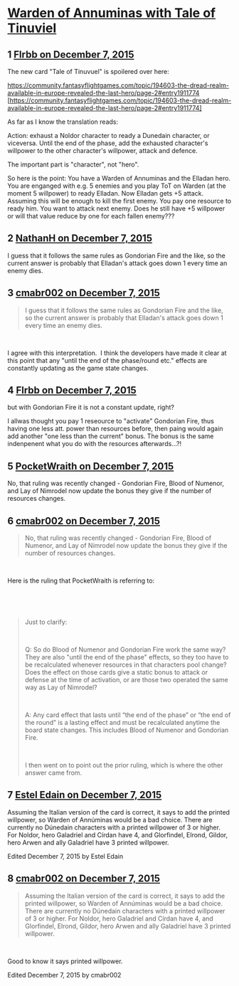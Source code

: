 # [Warden of Annuminas with Tale of Tinuviel](https://community.fantasyflightgames.com/topic/195188-warden-of-annuminas-with-tale-of-tinuviel/)

## 1 [Flrbb on December 7, 2015](https://community.fantasyflightgames.com/topic/195188-warden-of-annuminas-with-tale-of-tinuviel/?do=findComment&comment=1922251)

The new card "Tale of Tinuvuel" is spoilered over here:

https://community.fantasyflightgames.com/topic/194603-the-dread-realm-available-in-europe-revealed-the-last-hero/page-2#entry1911774 [https://community.fantasyflightgames.com/topic/194603-the-dread-realm-available-in-europe-revealed-the-last-hero/page-2#entry1911774]

As far as I know the translation reads:

Action: exhaust a Noldor character to ready a Dunedain character, or viceversa. Until the end of the phase, add the exhausted character's willpower to the other character's willpower, attack and defence.

The important part is "character", not "hero".

So here is the point: You have a Warden of Annuminas and the Elladan hero. You are enganged with e.g. 5 enemies and you play ToT on Warden (at the moment 5 willpower) to ready Elladan. Now Elladan gets +5 attack. Assuming this will be enough to kill the first enemy. You pay one resource to ready him. You want to attack next enemy. Does he still have +5 willpower or will that value reduce by one for each fallen enemy???

## 2 [NathanH on December 7, 2015](https://community.fantasyflightgames.com/topic/195188-warden-of-annuminas-with-tale-of-tinuviel/?do=findComment&comment=1922307)

I guess that it follows the same rules as Gondorian Fire and the like, so the current answer is probably that Elladan's attack goes down 1 every time an enemy dies.

## 3 [cmabr002 on December 7, 2015](https://community.fantasyflightgames.com/topic/195188-warden-of-annuminas-with-tale-of-tinuviel/?do=findComment&comment=1922483)

> I guess that it follows the same rules as Gondorian Fire and the like, so the current answer is probably that Elladan's attack goes down 1 every time an enemy dies.

 

I agree with this interpretation.  I think the developers have made it clear at this point that any "until the end of the phase/round etc." effects are constantly updating as the game state changes.

## 4 [Flrbb on December 7, 2015](https://community.fantasyflightgames.com/topic/195188-warden-of-annuminas-with-tale-of-tinuviel/?do=findComment&comment=1922539)

but with Gondorian Fire it is not a constant update, right?

I allwas thought you pay 1 reseource to "activate" Gondorian Fire, thus having one less att. power than resources before, then paing would again add another "one less than the current" bonus. The bonus is the same indenpenent what you do with the resources afterwards...?!

## 5 [PocketWraith on December 7, 2015](https://community.fantasyflightgames.com/topic/195188-warden-of-annuminas-with-tale-of-tinuviel/?do=findComment&comment=1922627)

No, that ruling was recently changed - Gondorian Fire, Blood of Numenor, and Lay of Nimrodel now update the bonus they give if the number of resources changes.

## 6 [cmabr002 on December 7, 2015](https://community.fantasyflightgames.com/topic/195188-warden-of-annuminas-with-tale-of-tinuviel/?do=findComment&comment=1922667)

> No, that ruling was recently changed - Gondorian Fire, Blood of Numenor, and Lay of Nimrodel now update the bonus they give if the number of resources changes.

 

Here is the ruling that PocketWraith is referring to:

 

 

> Just to clarify:
> 
>  
> 
> Q: So do Blood of Numenor and Gondorian Fire work the same way? They are also "until the end of the phase" effects, so they too have to be recalculated whenever resources in that characters pool change? Does the effect on those cards give a static bonus to attack or defense at the time of activation, or are those two operated the same way as Lay of Nimrodel?
> 
>  
> 
> A: Any card effect that lasts until “the end of the phase” or “the end of the round” is a lasting effect and must be recalculated anytime the board state changes. This includes Blood of Numenor and Gondorian Fire.
> 
>  
> 
> I then went on to point out the prior ruling, which is where the other answer came from.

## 7 [Estel Edain on December 7, 2015](https://community.fantasyflightgames.com/topic/195188-warden-of-annuminas-with-tale-of-tinuviel/?do=findComment&comment=1923183)

Assuming the Italian version of the card is correct, it says to add the printed willpower, so Warden of Annúminas would be a bad choice. There are currently no Dúnedain characters with a printed willpower of 3 or higher. For Noldor, hero Galadriel and Círdan have 4, and Glorfindel, Elrond, Gildor, hero Arwen and ally Galadriel have 3 printed willpower.

Edited December 7, 2015 by Estel Edain

## 8 [cmabr002 on December 7, 2015](https://community.fantasyflightgames.com/topic/195188-warden-of-annuminas-with-tale-of-tinuviel/?do=findComment&comment=1923310)

> Assuming the Italian version of the card is correct, it says to add the printed willpower, so Warden of Annúminas would be a bad choice. There are currently no Dúnedain characters with a printed willpower of 3 or higher. For Noldor, hero Galadriel and Círdan have 4, and Glorfindel, Elrond, Gildor, hero Arwen and ally Galadriel have 3 printed willpower.

 

Good to know it says printed willpower.

Edited December 7, 2015 by cmabr002

